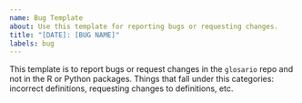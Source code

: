 ```yaml
---
name: Bug Template
about: Use this template for reporting bugs or requesting changes.
title: "[DATE]: [BUG NAME]"
labels: bug
---
```


This template is to report bugs or request changes in the `glosario` repo and not in the R or Python packages. 
Things that fall under this categories: incorrect definitions, requesting changes to definitions, etc. 
